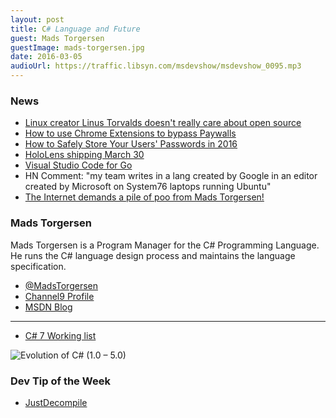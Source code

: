 ```yaml
---
layout: post
title: C# Language and Future
guest: Mads Torgersen
guestImage: mads-torgersen.jpg
date: 2016-03-05
audioUrl: https://traffic.libsyn.com/msdevshow/msdevshow_0095.mp3
---
```


### News

 - [Linux creator Linus Torvalds doesn't really care about open source](http://www.techrepublic.com/article/linux-creator-linus-torvalds-doesnt-really-care-about-open-source/#ftag=RSS56d97e7)
 - [How to use Chrome Extensions to bypass Paywalls](http://elaineou.com/2016/02/19/how-to-use-chrome-extensions-to-bypass-paywalls)
 - [How to Safely Store Your Users' Passwords in 2016](https://paragonie.com/blog/2016/02/how-safely-store-password-in-2016)
 - [HoloLens shipping March 30](https://blogs.windows.com/devices/2016/02/29/announcing-microsoft-hololens-development-edition-open-for-pre-order-shipping-march-30/)
 - [Visual Studio Code for Go](https://github.com/Microsoft/vscode-go)
  - HN Comment: "my team writes in a lang created by Google in an editor created by Microsoft on System76 laptops running Ubuntu"
 - [The Internet demands a pile of poo from Mads Torgersen!](https://twitter.com/xjoeduffyx/statuses/705125379258777600)
 
### Mads Torgersen

Mads Torgersen is a Program Manager for the C# Programming Language. He runs the C# language design process and maintains the language specification.

 - [@MadsTorgersen](https://twitter.com/MadsTorgersen)
 - [Channel9 Profile](https://channel9.msdn.com/Events/Speakers/Mads-Torgersen)
 - [MSDN Blog](http://blogs.msdn.com/b/madst/)
 
 ------------------------------------
 
 - [C# 7 Working list](https://github.com/dotnet/roslyn/issues/2136)

![Evolution of C# (1.0 – 5.0)](c-sharp-evolution.png)

### Dev Tip of the Week

 - [JustDecompile](http://www.telerik.com/products/decompiler.aspx)